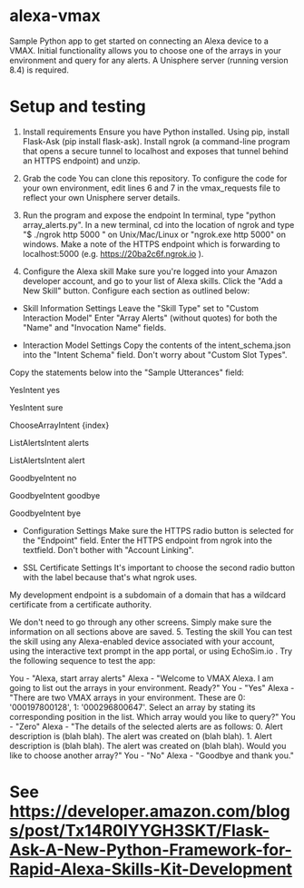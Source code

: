 # alexa-vmax
Sample Python app to get started on connecting an Alexa device to a VMAX. Initial functionality allows you to choose one of the arrays in your environment and query for any alerts. A Unisphere server (running version 8.4) is required.

# Setup and testing
1. Install requirements
Ensure you have Python installed. Using pip, install Flask-Ask (pip install flask-ask).
Install ngrok (a command-line program that opens a secure tunnel to localhost and exposes that tunnel behind an HTTPS endpoint) and unzip.

2. Grab the code
You can clone this repository. To configure the code for your own environment, edit lines 6 and 7 in the vmax_requests file to reflect your own Unisphere server details.

3. Run the program and expose the endpoint
In terminal, type "python array_alerts.py".
In a new terminal, cd into the location of ngrok and type "$ ./ngrok http 5000 " on Unix/Mac/Linux or "ngrok.exe http 5000" on windows.
Make a note of the HTTPS endpoint which is forwarding to localhost:5000 (e.g. https://20ba2c6f.ngrok.io ).

4. Configure the Alexa skill
Make sure you're logged into your Amazon developer account, and go to your list of Alexa skills. Click the "Add a New Skill" button. Configure each section as outlined below:

- Skill Information Settings
Leave the "Skill Type" set to "Custom Interaction Model"
Enter "Array Alerts" (without quotes) for both the "Name" and "Invocation Name" fields.

- Interaction Model Settings
Copy the contents of the intent_schema.json into the "Intent Schema" field. Don't worry about "Custom Slot Types".

Copy the statements below into the "Sample Utterances" field:

YesIntent yes

YesIntent sure

ChooseArrayIntent {index}

ListAlertsIntent alerts

ListAlertsIntent alert

GoodbyeIntent no

GoodbyeIntent goodbye

GoodbyeIntent bye

- Configuration Settings
Make sure the HTTPS radio button is selected for the "Endpoint" field.
Enter the HTTPS endpoint from ngrok into the textfield.
Don't bother with "Account Linking".

- SSL Certificate Settings
It's important to choose the second radio button with the label because that's what ngrok uses.

My development endpoint is a subdomain of a domain that has a wildcard certificate from a certificate authority.

We don't need to go through any other screens. Simply make sure the information on all sections above are saved.
5. Testing the skill
You can test the skill using any Alexa-enabled device associated with your account, using the interactive text prompt in the app portal, or using EchoSim.io .
Try the following sequence to test the app:

You - "Alexa, start array alerts"
Alexa - "Welcome to VMAX Alexa. I am going to list out the arrays in your environment. Ready?"
You - "Yes"
Alexa - "There are two VMAX arrays in your environment. These are 0: '000197800128', 1: '000296800647'.
       Select an array by stating its corresponding position in the list.
       Which array would you like to query?"
You - "Zero"
Alexa - "The details of the selected alerts are as follows: 0. Alert description is (blah blah). The alert was created on (blah blah). 
         1. Alert description is (blah blah). The alert was created on (blah blah). Would you like to choose another array?"
You - "No"
Alexa - "Goodbye and thank you."

# See https://developer.amazon.com/blogs/post/Tx14R0IYYGH3SKT/Flask-Ask-A-New-Python-Framework-for-Rapid-Alexa-Skills-Kit-Development 
